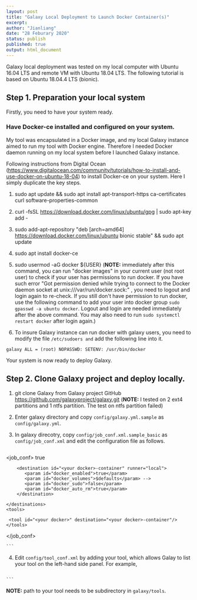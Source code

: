 ```yaml
---
layout: post
title: "Galaxy Local Deployment to Launch Docker Container(s)"
excerpt:  
author: "Jianliang"
date: "28 Feburary 2020"
status: publish
published: true
output: html_document
---
```

 
Galaxy local deployment was tested on my local computer with Ubuntu 16.04 LTS and remote VM with Ubuntu 18.04 LTS. The following tutorial is based on Ubuntu 18.04.4 LTS (bionic).
 
## Step 1. Preparation your local system

Firstly, you need to have your system ready.


### Have Docker-ce installed and configured on your system.

My tool was encapsulated in a Docker image, and my local Galaxy instance aimed to run my tool with Docker engine. Therefore I needed Docker daemon running on my local system before I launched Galaxy instance.

Following instructions from Digital Ocean (<https://www.digitalocean.com/community/tutorials/how-to-install-and-use-docker-on-ubuntu-18-04>) to install Docker-ce on your system. Here I simply duplicate the key steps.

1. sudo apt update && sudo apt install apt-transport-https ca-certificates curl software-properties-common

2. curl -fsSL https://download.docker.com/linux/ubuntu/gpg | sudo apt-key add -

3. sudo add-apt-repository "deb [arch=amd64] https://download.docker.com/linux/ubuntu bionic stable" && sudo apt update

4. sudo apt install docker-ce

5. sudo  usermod -aG docker ${USER}
  (**NOTE:** immediately after this command, you can run "docker images" in your current user (not root user) to check if your user has permissions to run docker. If you have such error "Got permission denied while trying to connect to the Docker daemon socket at unix:///var/run/docker.sock:" , you need to logout and login again to re-check. If you still don't have permission to run docker, use the following command to add your user into docker group `sudo gpasswd -a ubuntu docker`. Logout and login are needed immediately after the above command. You may also need to run `sudo systemctl restart docker` after login again.)
  
6. To insure Galaxy instance can run docker with galaxy users, you need to modify the file `/etc/sudoers and` add the following line into it. 

```galaxy ALL = (root) NOPASSWD: SETENV: /usr/bin/docker``` 

Your system is now ready to deploy Galaxy.

## Step 2. Clone Galaxy project and deploy locally.

1. git clone Galaxy from Galaxy project GitHub <https://github.com/galaxyproject/galaxy.git> (**NOTE:** I tested on 2 ext4 partitions and 1 ntfs partition. The test on ntfs partition failed)

2. Enter galaxy directory and copy `config/galaxy.yml.sample` as `config/galaxy.yml`.

3. In galaxy direcotry, copy `config/job_conf.xml.sample_basic` as `config/job_conf.xml` and edit the configuration file as follows.

    ```xml
<?xml version="1.0"?>
<!-- A sample job config that explicitly configures job running the way it is
     configured by default (if there is no explicit config). -->
<job_conf>
    <plugins>
        <plugin id="local" type="runner" load="galaxy.jobs.runners.local:LocalJobRunner" workers="1"/>
    </plugins>
    <destinations default="local">
        <destination id="local" runner="local"/>
        <destination id="docker_local" runner="local">
          <param id="docker_enabled">true</param>
        </destination>

        <destination id="<your docker>-container" runner="local">
           <param id="docker_enabled">true</param>
           <param id="docker_volumes">$defaults</param> -->
           <param id="docker_sudo">false</param>
           <param id="docker_auto_rm">true</param>
        </destination>

    </destinations>
    <tools>

     <tool id="<your docker>" destination="<your docker>-container"/>
    </tools>
</job_conf>

    ```
    
4. Edit `config/tool_conf.xml` by adding your tool, which allows Galay to list your tool on the left-hand side panel. For example,

    ```xml
<?xml version="1.0"?>
  <!-- other tools -->
  <section id="<your tool>-tool" name="Name of your tool">
     <tool file="<path>/<to>/<your tool>.xml" />

    ```
**NOTE:** path to your tool needs to be subdirectory in `galaxy/tools`.